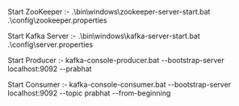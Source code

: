 Start ZooKeeper :-
.\bin\windows\zookeeper-server-start.bat .\config\zookeeper.properties

Start Kafka Server :-
.\bin\windows\kafka-server-start.bat .\config\server.properties

Start Producer :-
kafka-console-producer.bat --bootstrap-server localhost:9092 --prabhat

Start Consumer :-
kafka-console-consumer.bat --bootstrap-server localhost:9092 --topic prabhat --from-beginning